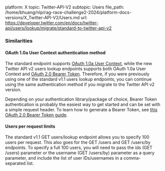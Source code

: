 platform: X
topic: Twitter-API-V2
subtopic: Users
file_path: /home/bhuang/nlp/rag-race-challenge2-2024/platform-docs-versions/X_Twitter-API-V2/Users.md
url: https://developer.twitter.com/en/docs/twitter-api/users/lookup/migrate/standard-to-twitter-api-v2


### Similarities

#### OAuth 1.0a User Context authentication method

The standard endpoint supports [OAuth 1.0a User Context](https://developer.twitter.com/content/developer-twitter/en/docs/authentication/oauth-1-0a), while the new Twitter API v2 users lookup endpoints supports both OAuth 1.0a User Context and [OAuth 2.0 Bearer Token](https://developer.twitter.com/content/developer-twitter/en/docs/authentication/oauth-2-0). Therefore, if you were previously using one of the standard v1.1 users lookup endpoints, you can continue using the same authentication method if you migrate to the Twitter API v2 version. 

Depending on your authentication library/package of choice, Bearer Token authentication is probably the easiest way to get started and can be set with a simple request header. To learn how to generate a Bearer Token, see [this OAuth 2.0 Bearer Token guide](https://developer.twitter.com/content/developer-twitter/en/docs/basics/authentication/overview/application-only). 

#### Users per request limits

The standard v1.1 GET users/lookup endpoint allows you to specify 100 users per request. This also goes for the GET /users and GET /users/by endpoints. To specify a full 100 users, you will need to pass the ids (GET /users) parameter or the username (GET /users/by) parameter as a query parameter, and include the list of user IDs/usernames in a comma-separated list.